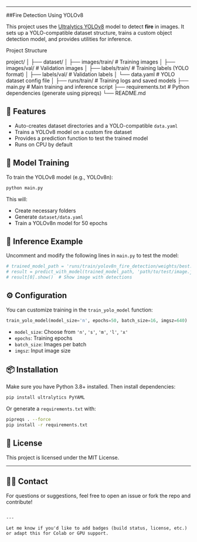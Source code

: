 

---


 ##Fire Detection Using YOLOv8

This project uses the [Ultralytics YOLOv8](https://docs.ultralytics.com) model to detect **fire** in images. It sets up a YOLO-compatible dataset structure, trains a custom object detection model, and provides utilities for inference.

Project Structure


project/
│
├── dataset/
│   ├── images/train/   # Training images
│   ├── images/val/     # Validation images
│   ├── labels/train/   # Training labels (YOLO format)
│   ├── labels/val/     # Validation labels
│   └── data.yaml       # YOLO dataset config file
│
├── runs/train/         # Training logs and saved models
├── main.py             # Main training and inference script
├── requirements.txt    # Python dependencies (generate using pipreqs)
└── README.md



## 🚀 Features

- Auto-creates dataset directories and a YOLO-compatible `data.yaml`
- Trains a YOLOv8 model on a custom fire dataset
- Provides a prediction function to test the trained model
- Runs on CPU by default

## 🧠 Model Training

To train the YOLOv8 model (e.g., YOLOv8n):

```bash
python main.py
````

This will:

* Create necessary folders
* Generate `dataset/data.yaml`
* Train a YOLOv8n model for 50 epochs

## 📸 Inference Example

Uncomment and modify the following lines in `main.py` to test the model:

```python
# trained_model_path = 'runs/train/yolov8n_fire_detection/weights/best.pt'
# result = predict_with_model(trained_model_path, 'path/to/test/image.jpg')
# result[0].show()  # Show image with detections
```

## ⚙️ Configuration

You can customize training in the `train_yolo_model` function:

```python
train_yolo_model(model_size='n', epochs=50, batch_size=16, imgsz=640)
```

* `model_size`: Choose from `'n'`, `'s'`, `'m'`, `'l'`, `'x'`
* `epochs`: Training epochs
* `batch_size`: Images per batch
* `imgsz`: Input image size

## 📦 Installation

Make sure you have Python 3.8+ installed. Then install dependencies:

```bash
pip install ultralytics PyYAML
```

Or generate a `requirements.txt` with:

```bash
pipreqs . --force
pip install -r requirements.txt
```

## 📝 License

This project is licensed under the MIT License.

---

## 🙋‍♂️ Contact

For questions or suggestions, feel free to open an issue or fork the repo and contribute!

```

---

Let me know if you'd like to add badges (build status, license, etc.) or adapt this for Colab or GPU support.
```
